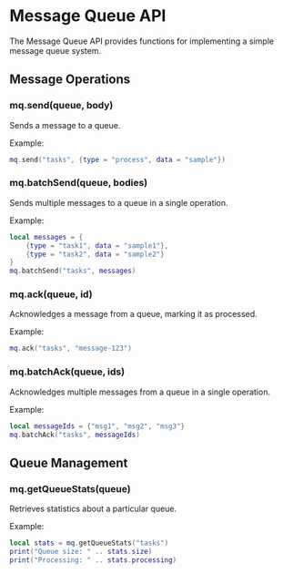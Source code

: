 # Message Queue API

The Message Queue API provides functions for implementing a simple message queue system.

## Message Operations

### mq.send(queue, body)
Sends a message to a queue.

Example:
```lua
mq.send("tasks", {type = "process", data = "sample"})
```

### mq.batchSend(queue, bodies)
Sends multiple messages to a queue in a single operation.

Example:
```lua
local messages = {
    {type = "task1", data = "sample1"},
    {type = "task2", data = "sample2"}
}
mq.batchSend("tasks", messages)
```

### mq.ack(queue, id)
Acknowledges a message from a queue, marking it as processed.

Example:
```lua
mq.ack("tasks", "message-123")
```

### mq.batchAck(queue, ids)
Acknowledges multiple messages from a queue in a single operation.

Example:
```lua
local messageIds = {"msg1", "msg2", "msg3"}
mq.batchAck("tasks", messageIds)
```

## Queue Management

### mq.getQueueStats(queue)
Retrieves statistics about a particular queue.

Example:
```lua
local stats = mq.getQueueStats("tasks")
print("Queue size: " .. stats.size)
print("Processing: " .. stats.processing)
